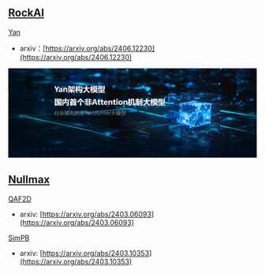 ## [RockAI](https://www.rockai.net)

[Yan](RockAI/yan/README.md)
- arxiv：[https://arxiv.org/abs/2406.12230](https://arxiv.org/abs/2406.12230)

![rockai](RockAI/yan/imgs/rockai-yan.png)


## [Nullmax](https://www.nullmax.ai/)

[QAF2D](Nullmax/QAF2D/README.md)
- arxiv: [https://arxiv.org/abs/2403.06093](https://arxiv.org/abs/2403.06093)


[SimPB](Nullmax/SimPB/README.md)
- arxiv: [https://arxiv.org/abs/2403.10353](https://arxiv.org/abs/2403.10353)
